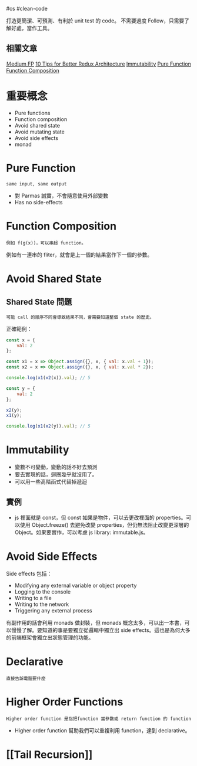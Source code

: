 #cs #clean-code

打造更簡潔、可預測、有利於 unit test 的 code。
不需要過度 Follow，只需要了解好處，當作工具。

## 相關文章
[Ｍedium FP](https://medium.com/javascript-scene/master-the-javascript-interview-what-is-functional-programming-7f218c68b3a0)
[10 Tips for Better Redux Architecture](https://medium.com/javascript-scene/10-tips-for-better-redux-architecture-69250425af44)
[Immutability](https://medium.com/javascript-scene/the-dao-of-immutability-9f91a70c88cd)
[Pure Function](https://medium.com/javascript-scene/master-the-javascript-interview-what-is-a-pure-function-d1c076bec976)
[Function Composition](https://medium.com/javascript-scene/master-the-javascript-interview-what-is-function-composition-20dfb109a1a0)

# 重要概念
- Pure functions
- Function composition
- Avoid shared state
- Avoid mutating state
- Avoid side effects
- monad
# Pure Function
	same input, same output
 
- 對 Parmas 誠實，不會隨意使用外部變數
- Has no side-effects

# Function Composition
	例如 f(g(x))，可以串起 function。

例如有一連串的 fliter，就會是上一個的結果當作下一個的參數。

# Avoid Shared State
## Shared State 問題
	可能 call 的順序不同會導致結果不同，會需要知道整個 state 的歷史。
正確範例：
```js
const x = {
	val: 2
};

const x1 = x => Object.assign({}, x, { val: x.val + 1});
const x2 = x => Object.assign({}, x, { val: x.val * 2});

console.log(x1(x2(x)).val); // 5

const y = {
	val: 2
};

x2(y);
x1(y);

console.log(x1(x2(y)).val); // 5
```

# Immutability
- 變數不可變動，變動的話不好去預測
- 要去實現的話，迴圈幾乎就沒用了。
- 可以用一些高階函式代替掉遞迴

## 實例
- js 裡面就是 const，但 const 如果是物件，可以去更改裡面的 properties。可以使用 Object.freeze() 去避免改變 properties，但仍無法阻止改變更深層的 Object。如果要實作，可以考慮 js library: immutable.js。

# Avoid Side Effects
Side effects 包括：
- Modifying any external variable or object property
- Logging to the console
- Writing to a file
- Writing to the network
- Triggering any external process

有副作用的話會利用 monads 做封裝，但 monads 概念太多，可以出一本書，可以慢慢了解。要知道的事是要獨立從邏輯中獨立出 side effects。這也是為何大多的前端框架會獨立出狀態管理的功能。

# Declarative
	直接告訴電腦要什麼

# Higher Order Functions
	Higher order function 是指把function 當參數或 return function 的 function
- Higher order function 幫助我們可以重複利用 function，達到 declarative。

# [[Tail Recursion]]